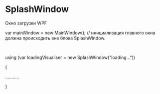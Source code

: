 # SplashWindow
 Окно загрузки WPF

<p>var mainWindow = new MainWindow(); // инициализация главного окна должна происходить вне блока SplashWindow.</p><br> 

<p>using (var loadingVisualiser = new SplashWindow("loading..."))</p>
<p>{</p>
<p>...........</p>
<p>}</p>
